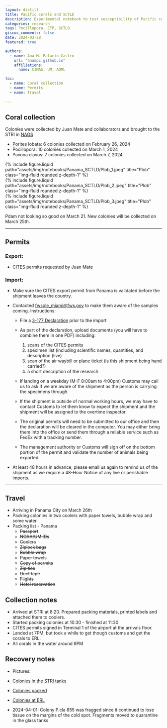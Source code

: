 ```yaml
---
layout: distill
title: Pacific corals and SCTLD
description: Experimental notebook to test susceptibility of Pacific corals to SCTLD  
categories: research
tags: Pocillopora, ETP, SCTLD
giscus_comments: false
date: 2024-03-28
featured: true

authors:
  - name: Ana M. Palacio-Castro
    url: "anampc.github.io"
    affiliations:
      name: CIMAS, UM, AOML

toc:
  - name: Coral collection
  - name: Permits
  - name: Travel
  
---
```


## Coral collection

Colonies were collected by Juan Mate and collaborators and brought to the STRI in [NAOS](https://stri.si.edu/facility/naos)

* Porites lobata: 6 colonies collected on February 26, 2024 
* Pocillopora: 10 colonies collected on March 1, 2024 
* Pavona clavus: 7 colonies collected on March 7, 2024

<div class="row">
    <div class="col-sm mt-3 mt-md-0">
        {% include figure.liquid path="assets/img/notebooks/Panama_SCTLD/Plob_1.jpeg" title="Plob" class="img-fluid rounded z-depth-1" %}
    </div>
    <div class="col-sm mt-3 mt-md-0">
        {% include figure.liquid path="assets/img/notebooks/Panama_SCTLD/Plob_2.jpeg" title="Plob" class="img-fluid rounded z-depth-1" %}
    </div>
    <div class="col-sm mt-3 mt-md-0">
        {% include figure.liquid path="assets/img/notebooks/Panama_SCTLD/Plob_3.jpeg" title="Plob" class="img-fluid rounded z-depth-1" %}
    </div>
</div>

Pdam not looking so good on March 21. New colonies will be collected on March  25th. 

---

## Permits

### Export: 

* CITES permits requested by Juan Mate

### Import:

* Make sure the CITES export permit from Panama is validated before the shipment leaves the country.

* Contacted fwsole_miami@fws.gov to make them aware of the samples coming. Instructions:  
	
	-	File a [3-177 Declaration](https://edecs.fws.gov/) prior to the import
	-	As part of the declaration, upload documents (you will have to combine them in one PDF) including:
		1. scans of the CITES permits
		2. specimen list (including scientific names, quantities, and description (live)
		3. scan of the air waybill or plane ticket (is this shipment being hand carried?)
		4. a short description of the research

	-	If landing on a weekday (M-F 8:00am to 4:00pm) Customs may call us to ask if we are aware of the shipment as the person is carrying the specimens through. 
	- 	If the shipment is outside of normal working hours, we may have to contact Customs to let them know to expect the shipment and the shipment will be assigned to the overtime inspector. 
	-	The original permits will need to be submitted to our office and then the declaration will be cleared in the computer. 
		You may either bring them into the office or send them through a reliable service such as FedEx with a tracking number.
	-	The management authority or Customs will sign off on the bottom portion of the permit and validate the number of animals being exported. 

* At least 48 hours in advance, please email us again to remind us of the shipment as we require a 48-Hour Notice of any live or perishable imports. 

---

## Travel

* Arriving in Panama City on March 26th 
* Packing colonies in two coolers with paper towels, bubble wrap and some water. 
* Packing list -  Panama 
	- ~~Passport~~
	- ~~NOAA/UM IDs~~
	- ~~Coolers~~
	- ~~Ziplock bags~~ 
	- ~~Bubble wrap~~
	- ~~Paper towels~~
	- ~~Copy of permits~~ 
	- ~~Zip ties~~
	- ~~Duct tape~~ 
	- ~~Flights~~
	- ~~Hotel reservation~~
	
## Collection notes

* Arrived at STRI at 8:20. Prepared packing materials, printed labels and attached them to coolers.
* Started packing colonies at 10:30 - finished at 11:30
* CITES permits signed in Terminal 1 of the airport at the arrivals floor. 
* Landed at 7PM, but took a while to get though customs and get the corals to ERL. 
* All corals in the water around 9PM

## Recovery notes

* Pictures:

 - [Colonies in the STRI tanks](https://drive.google.com/drive/folders/16R6f3B3SupYRIMkXT8CurTjmPJU4ljF7?usp=drive_link)

 - [Colonies packed](https://drive.google.com/drive/folders/1jdFR1ldENJhE-a9n7sAiurg5AcKmCKZV?usp=drive_link)

- [Colonies at ERL](https://drive.google.com/drive/folders/1DVAJjtU3-ffxm8QJQ5SMDnr3m29isX7y?usp=drive_link)

* 2024-04-01: Colony P.cla 855 was fragged since it continued to lose tissue on the margins of the cold spot. Fragments moved to quarantine in the glass tanks 


